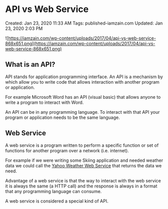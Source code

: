 # API vs Web Service

Created: Jan 23, 2020 11:33 AM
Tags: published-iamzain.com
Updated: Jan 23, 2020 2:03 PM

![https://iamzain.com/wp-content/uploads/2017/04/api-vs-web-service-868x651.png](https://iamzain.com/wp-content/uploads/2017/04/api-vs-web-service-868x651.png)

## **What is an API?**

API stands for application programming interface. An API is a mechanism by which allow you to write code that allows interaction with another program or application.

For example Microsoft Word has an API (visual basic) that allows anyone to write a program to interact with Word.

An API can be in any programming language. To interact with that API your program or application needs to be the same language.

## **Web Service**

A web service is a program written to perform a specific function or set of functions for another program over a network (i.e. internet).

For example if we were writing some Skiing application and needed weather data we could call the [Yahoo Weather Web Service](https://developer.yahoo.com/weather/) that returns the data we need.

Advantage of a web service is that the way to interact with the web service it is always the same (a HTTP call) and the response is always in a format that any programming language can consume.

A web service is considered a special kind of API.